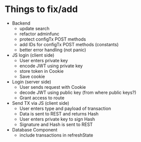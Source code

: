 # Things to fix/add
* Backend
  * update search
  * refactor adminfunc
  * protect configTx POST methods
  * add IDs for configTx POST methods (constants)
  * better error handling (not panic)
* JS login (client side)
  * User enters private key
  * encode JWT using private key
  * store token in Cookie
  * Save cookie
* Login (server side)
  * User sends request with Cookie
  * decode JWT using public key (from where public keys?)
  * Grant access to route
* Send TX via JS (client side)
  * User enters type and payload of transaction
  * Data is sent to REST and returns Hash
  * User enters private key to sign Hash
  * Signature and Hash is sent to REST
* Database Component
  * include transactions in refreshState 
